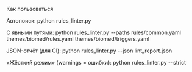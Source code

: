 Как пользоваться

Автопоиск:
python rules_linter.py

С явными путями:
python rules_linter.py --paths rules/common.yaml themes/biomed/rules.yaml themes/biomed/triggers.yaml

JSON-отчёт (для CI):
python rules_linter.py --json lint_report.json

«Жёсткий режим» (warnings = ошибки):
python rules_linter.py --strict